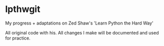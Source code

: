 lpthwgit
========

My progress + adaptations on Zed Shaw's 'Learn Python the Hard Way'

All original code with his. All changes I make will be documented and used for practice.
